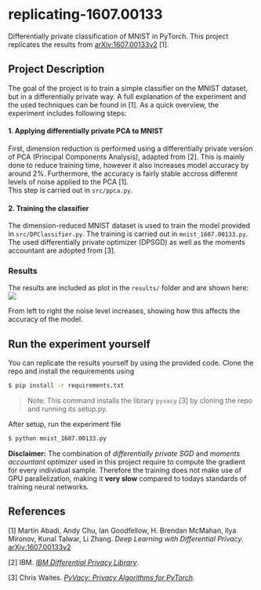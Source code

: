 # replicating-1607.00133
Differentially private classification of MNIST in PyTorch. This project replicates the results from [arXiv:1607.00133v2](https://arxiv.org/abs/1607.00133v2) [1].

## Project Description

The goal of the project is to train a simple classifier on the MNIST dataset, but in a differentially private way. A full explanation of the experiment and the used techniques can be found in [1]. As a quick overview, the experiment includes following steps: 

#### **1. Applying differentially private PCA to MNIST**

First, dimension reduction is performed using a differentially private version of PCA (Principal Components Analysis), adapted from [2]. This is mainly done to reduce training time, however it also increases model accuracy by around 2%. Furthermore, the accuracy is fairly stable accross different levels of noise applied to the PCA [1].      
This step is carried out in `src/ppca.py`. 

#### **2. Training the classifier**

The dimension-reduced MNIST dataset is used to train the model provided in `src/DPClassifier.py`. The training is carried out in `mnist_1607.00133.py`.  
The used differentially private optimizer (DPSGD) as well as the moments accountant are adopted from [3]. 

### Results
The results are included as plot in the `results/` folder and are shown here:
<img src="https://github.com/fritz-max/replicating-1607.00133/blob/main/results/accuracy_plots.png">

From left to right the noise level increases, showing how this affects the accuracy of the model.

## Run the experiment yourself
You can replicate the results yourself by using the provided code. Clone the repo and install the requirements using

```sh
$ pip install -r requirements.txt
```
> Note: This command installs the library `pyvacy` [3] by cloning the repo and running its setup.py. 

After setup, run the experiment file
```sh
$ python mnist_1607.00133.py
``` 
**Disclaimer:** The combination of *differentially private SGD* and *moments accountant optimizer* used in this project require to compute the gradient for every individual sample. Therefore the training does not make use of GPU parallelization, making it **very slow** compared to todays standards of training neural networks.  

## References

[1] Martín Abadi, Andy Chu, Ian Goodfellow, H. Brendan McMahan, Ilya Mironov, Kunal Talwar, Li Zhang. *Deep Learning with Differential Privacy*. [arXiv:1607.00133v2](https://arxiv.org/abs/1607.00133v2)

[2] IBM. [*IBM Differential Privacy Library*](https://github.com/IBM/differential-privacy-library).

[3] Chris Waites. [*PyVacy: Privacy Algorithms for PyTorch*](https://github.com/ChrisWaites/pyvacy).
